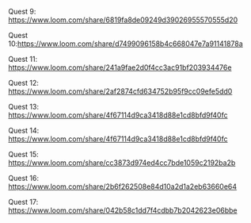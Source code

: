 Quest 9: https://www.loom.com/share/6819fa8de09249d39026955570555d20

Quest 10:https://www.loom.com/share/d7499096158b4c668047e7a91141878a

Quest 11: https://www.loom.com/share/241a9fae2d0f4cc3ac91bf203934476e

Quest 12: https://www.loom.com/share/2af2874cfd634752b95f9cc09efe5dd0

Quest 13: https://www.loom.com/share/4f67114d9ca3418d88e1cd8bfd9f40fc

Quest 14: https://www.loom.com/share/4f67114d9ca3418d88e1cd8bfd9f40fc

Quest 15: https://www.loom.com/share/cc3873d974ed4cc7bde1059c2192ba2b

Quest 16: https://www.loom.com/share/2b6f262508e84d10a2d1a2eb63660e64

Quest 17: https://www.loom.com/share/042b58c1dd7f4cdbb7b2042623e06bbe
